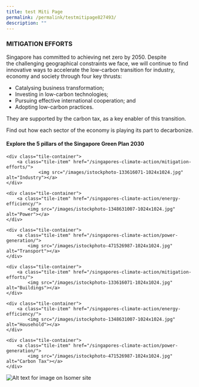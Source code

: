 ```yaml
---
title: test Miti Page
permalink: /permalink/testmitipage827493/
description: ""
---
```

### MITIGATION EFFORTS

Singapore has committed to achieving net zero by 2050. Despite the challenging geographical constraints we face, we will continue to find innovative ways to accelerate the low-carbon transition for industry, economy and society through four key thrusts:

*   Catalysing business transformation;
*   Investing in low-carbon technologies;
*   Pursuing effective international cooperation; and
*   Adopting low-carbon practices.

They are supported by the carbon tax, as a key enabler of this transition.

Find out how each sector of the economy is playing its 
part to decarbonize.

    
#### Explore the 5 pillars of the Singapore Green Plan 2030

```
<div class="tile-container">
	<a class="tile-item" href="/singapores-climate-action/mitigation-efforts/">
			<img src="/images/istockphoto-133616071-1024x1024.jpg" alt="Industry"></a>
</div>

<div class="tile-container">
	<a class="tile-item" href="/singapores-climate-action/energy-efficiency/">
		<img src="/images/istockphoto-1348631007-1024x1024.jpg" alt="Power"></a>
</div>

<div class="tile-container">
	<a class="tile-item" href="/singapores-climate-action/power-generation/">
		<img src="/images/istockphoto-471526987-1024x1024.jpg" alt="Transport"></a>
</div>

<div class="tile-container">
	<a class="tile-item" href="/singapores-climate-action/mitigation-efforts/">
		<img src="/images/istockphoto-133616071-1024x1024.jpg" alt="Buildings"></a>
</div>

<div class="tile-container">
	<a class="tile-item" href="/singapores-climate-action/energy-efficiency/">
		<img src="/images/istockphoto-1348631007-1024x1024.jpg" alt="Household"></a>
</div>

<div class="tile-container">
	<a class="tile-item" href="/singapores-climate-action/power-generation/">
		<img src="/images/istockphoto-471526987-1024x1024.jpg" alt="Carbon Tax"></a>
</div>

```

![Alt text for image on Isomer site](/images/2022_Infographic_Charting_Singapore's_Net_Zero_Future.jpg)